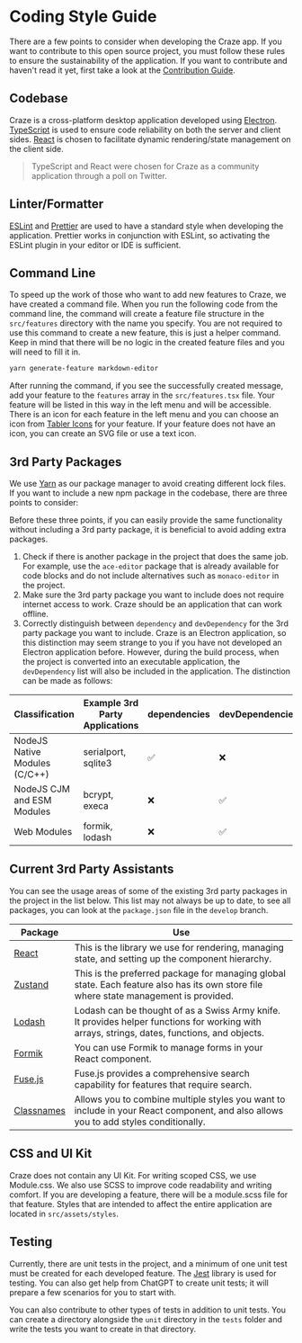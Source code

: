 
# Coding Style Guide

There are a few points to consider when developing the Craze app. If you want to contribute to this open source project, you must follow these rules to ensure the sustainability of the application. If you want to contribute and haven't read it yet, first take a look at the [Contribution Guide](/CONTRIBUTING-en.md).

## Codebase

Craze is a cross-platform desktop application developed using [Electron](https://www.electronjs.org/). [TypeScript](https://www.typescriptlang.org/) is used to ensure code reliability on both the server and client sides. [React](https://reactjs.org/) is chosen to facilitate dynamic rendering/state management on the client side.

> TypeScript and React were chosen for Craze as a community application through a poll on Twitter.

## Linter/Formatter

[ESLint](https://eslint.org/) and [Prettier](https://prettier.io/) are used to have a standard style when developing the application. Prettier works in conjunction with ESLint, so activating the ESLint plugin in your editor or IDE is sufficient.

## Command Line

To speed up the work of those who want to add new features to Craze, we have created a command file. When you run the following code from the command line, the command will create a feature file structure in the `src/features` directory with the name you specify. You are not required to use this command to create a new feature, this is just a helper command. Keep in mind that there will be no logic in the created feature files and you will need to fill it in.

```sh
yarn generate-feature markdown-editor
```

After running the command, if you see the successfully created message, add your feature to the `features` array in the `src/features.tsx` file. Your feature will be listed in this way in the left menu and will be accessible. There is an icon for each feature in the left menu and you can choose an icon from [Tabler Icons](https://tabler-icons.io/) for your feature. If your feature does not have an icon, you can create an SVG file or use a text icon.

## 3rd Party Packages

We use [Yarn](https://yarnpkg.com/) as our package manager to avoid creating different lock files. If you want to include a new npm package in the codebase, there are three points to consider:

Before these three points, if you can easily provide the same functionality without including a 3rd party package, it is beneficial to avoid adding extra packages.

1.  Check if there is another package in the project that does the same job. For example, use the `ace-editor` package that is already available for code blocks and do not include alternatives such as `monaco-editor` in the project.
2.  Make sure the 3rd party package you want to include does not require internet access to work. Craze should be an application that can work offline.
3.  Correctly distinguish between `dependency` and `devDependency` for the 3rd party package you want to include. Craze is an Electron application, so this distinction may seem strange to you if you have not developed an Electron application before. However, during the build process, when the project is converted into an executable application, the `devDependency` list will also be included in the application. The distinction can be made as follows:


| Classification | Example 3rd Party Applications | dependencies | devDependencies |
|--|--|--|--|
| NodeJS Native Modules (C/C++) | serialport, sqlite3 | ✅ | ❌ |
| NodeJS CJM and ESM Modules | bcrypt, execa | ❌ | ✅ |
| Web Modules | formik, lodash | ❌ | ✅ |

## Current 3rd Party Assistants

You can see the usage areas of some of the existing 3rd party packages in the project in the list below. This list may not always be up to date, to see all packages, you can look at the `package.json` file in the `develop` branch.

| Package | Use |
|--|--|
| [React](https://reactjs.org/) | This is the library we use for rendering, managing state, and setting up the component hierarchy. |
| [Zustand](https://github.com/pmndrs/zustand) | This is the preferred package for managing global state. Each feature also has its own store file where state management is provided. |
| [Lodash](https://lodash.com/docs/) | Lodash can be thought of as a Swiss Army knife. It provides helper functions for working with arrays, strings, dates, functions, and objects. |
| [Formik](https://formik.org/docs/overview) | You can use Formik to manage forms in your React component. |
| [Fuse.js](https://fusejs.io/) | Fuse.js provides a comprehensive search capability for features that require search. |
| [Classnames](https://www.npmjs.com/package/classnames) | Allows you to combine multiple styles you want to include in your React component, and also allows you to add styles conditionally. |

## CSS and UI Kit

Craze does not contain any UI Kit. For writing scoped CSS, we use Module.css. We also use SCSS to improve code readability and writing comfort. If you are developing a feature, there will be a module.scss file for that feature. Styles that are intended to affect the entire application are located in `src/assets/styles`.

## Testing

Currently, there are unit tests in the project, and a minimum of one unit test must be created for each developed feature. The [Jest](https://jestjs.io/) library is used for testing. You can also get help from ChatGPT to create unit tests; it will prepare a few scenarios for you to start with.

You can also contribute to other types of tests in addition to unit tests. You can create a directory alongside the `unit` directory in the `tests` folder and write the tests you want to create in that directory.
